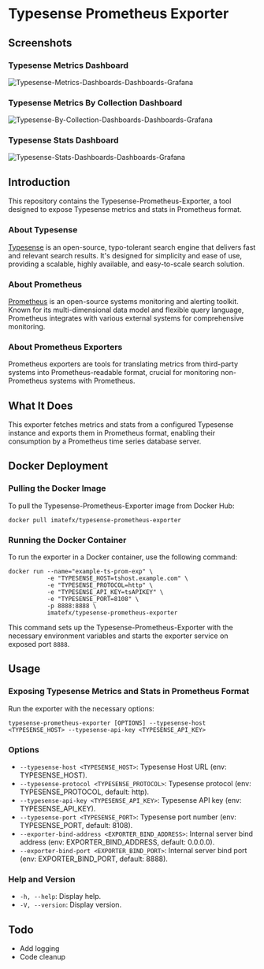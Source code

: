 # Typesense Prometheus Exporter
## Screenshots
### Typesense Metrics Dashboard
![Typesense-Metrics-Dashboards-Dashboards-Grafana](https://github.com/imatefx/typesense-prometheus-exporter/assets/3025904/36daa26f-b217-4c1c-9404-2a480a19efe2)

### Typesense Metrics By Collection Dashboard
![Typesense-By-Collection-Dashboards-Dashboards-Grafana](https://github.com/imatefx/typesense-prometheus-exporter/assets/3025904/026e6ed9-2a9b-4800-8ae6-2f90aca9fcb7)

### Typesense Stats Dashboard
![Typesense-Stats-Dashboards-Dashboards-Grafana](https://github.com/imatefx/typesense-prometheus-exporter/assets/3025904/afc7948a-de7a-4b8f-a1e6-a8394c61859f)

## Introduction

This repository contains the Typesense-Prometheus-Exporter, a tool designed to expose Typesense metrics and stats in Prometheus format.

### About Typesense

[Typesense](https://typesense.org) is an open-source, typo-tolerant search engine that delivers fast and relevant search results. It's designed for simplicity and ease of use, providing a scalable, highly available, and easy-to-scale search solution.

### About Prometheus

[Prometheus](https://prometheus.io/) is an open-source systems monitoring and alerting toolkit. Known for its multi-dimensional data model and flexible query language, Prometheus integrates with various external systems for comprehensive monitoring.

### About Prometheus Exporters

Prometheus exporters are tools for translating metrics from third-party systems into Prometheus-readable format, crucial for monitoring non-Prometheus systems with Prometheus.

## What It Does

This exporter fetches metrics and stats from a configured Typesense instance and exports them in Prometheus format, enabling their consumption by a Prometheus time series database server.

## Docker Deployment

### Pulling the Docker Image

To pull the Typesense-Prometheus-Exporter image from Docker Hub:

```
docker pull imatefx/typesense-prometheus-exporter
```

### Running the Docker Container

To run the exporter in a Docker container, use the following command:

```
docker run --name="example-ts-prom-exp" \
           -e "TYPESENSE_HOST=tshost.example.com" \
           -e "TYPESENSE_PROTOCOL=http" \
           -e "TYPESENSE_API_KEY=tsAPIKEY" \
           -e "TYPESENSE_PORT=8108" \
           -p 8888:8888 \
           imatefx/typesense-prometheus-exporter
```

This command sets up the Typesense-Prometheus-Exporter with the necessary environment variables and starts the exporter service on exposed port `8888`.


## Usage

### Exposing Typesense Metrics and Stats in Prometheus Format

Run the exporter with the necessary options:

```
typesense-prometheus-exporter [OPTIONS] --typesense-host <TYPESENSE_HOST> --typesense-api-key <TYPESENSE_API_KEY>
```

### Options

- `--typesense-host <TYPESENSE_HOST>`: Typesense Host URL (env: TYPESENSE_HOST).
- `--typesense-protocol <TYPESENSE_PROTOCOL>`: Typesense protocol (env: TYPESENSE_PROTOCOL, default: http).
- `--typesense-api-key <TYPESENSE_API_KEY>`: Typesense API key (env: TYPESENSE_API_KEY).
- `--typesense-port <TYPESENSE_PORT>`: Typesense port number (env: TYPESENSE_PORT, default: 8108).
- `--exporter-bind-address <EXPORTER_BIND_ADDRESS>`: Internal server bind address (env: EXPORTER_BIND_ADDRESS, default: 0.0.0.0).
- `--exporter-bind-port <EXPORTER_BIND_PORT>`: Internal server bind port (env: EXPORTER_BIND_PORT, default: 8888).

### Help and Version

- `-h, --help`: Display help.
- `-V, --version`: Display version.

## Todo
- Add logging
- Code cleanup
